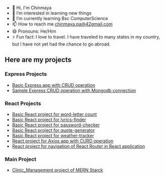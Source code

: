 - 👋 Hi, I'm Chinmaya
- 👀 I’m interested in learning new things
- 🌱 I’m currently learning Bsc ComputerScience
- 📫 How to reach me chinmaya.pa@42gmail.com
- 😄 Pronouns: He/Him
- ⚡ Fun fact: I love to travel. I have traveled to many states in my country, but I have not yet had the chance to go abroad.

## Here are my projects
### Express Projects
- [Basic Express app with CRUD operation](https://github.com/88chinu/expressProjectLevel1)
- [Sample Express CRUD operation with Mongodb connection](https://github.com/88chinu/expressProjectLevel2)

### React Projects
- [Basic React project for word-letter count](https://github.com/88chinu/reactProject/tree/main/word-letter-counter)
- [Basic React project for lyrics-finder](https://github.com/88chinu/reactProject/tree/main/lyrics-finder)
- [Basic React project for password-checker](https://github.com/88chinu/reactProject/tree/main/password-checker)
- [Basic React project for quote-generator](https://github.com/88chinu/reactProject/tree/main/quote-generator-react)
- [Basic React project for weather-tracker](https://github.com/88chinu/reactProject/tree/main/weather-tracker)
- [React project for Axios app with CURD operation](https://github.com/88chinu/reactProject/tree/main/axios-app)
- [React project for navigation of React Router in React application](https://github.com/88chinu/reactProject/tree/main/react_router_app)

### Main Project
- [Clinic_Management project of MERN Starck](https://github.com/88chinu/clinicManagement)
<!---
88chinu/88chinu is a ✨ special ✨ repository because its `README.md` (this file) appears on your GitHub profile.
You can click the Preview link to take a look at your changes.
--->
